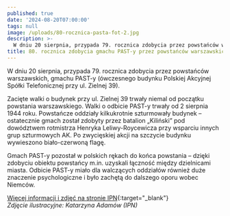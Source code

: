 ```yaml
---
published: true
date: '2024-08-20T07:00:00'
tags: null
image: /uploads/80-rocznica-pasta-fot-2.jpg
description: >-
  W dniu 20 sierpnia, przypada 79. rocznica zdobycia przez powstańców warszawskich, gmachu PAST-y (ówczesnego budynku Polskiej Akcyjnej Spółki Telefonicznej przy ul. Zielnej 39).
title: 80. rocznica zdobycia gmachu PAST-y przez powstańców warszawskich
---
```


W dniu 20 sierpnia, przypada 79. rocznica zdobycia przez powstańców warszawskich, gmachu PAST-y (ówczesnego budynku Polskiej Akcyjnej Spółki Telefonicznej przy ul. Zielnej 39).

Zacięte walki o budynek przy ul. Zielnej 39 trwały niemal od początku powstania warszawskiego.
Walki o odbicie PAST-y trwały od 2 sierpnia 1944 roku. Powstańcze oddziały kilkukrotnie szturmowały budynek – ostatecznie gmach został zdobyty przez batalion „Kiliński” pod dowództwem rotmistrza Henryka Leliwy-Roycewicza przy wsparciu innych grup szturmowych AK. Po zwycięskiej akcji na szczycie budynku wywieszono biało-czerwoną flagę.

Gmach PAST-y pozostał w polskich rękach do końca powstania – dzięki zdobyciu obiektu powstańcy m.in. uzyskali łączność między dzielnicami miasta. Odbicie PAST-y miało dla walczących oddziałów również duże znaczenie psychologiczne i było zachętą do dalszego oporu wobec Niemców.


[Więcej informacji i zdjęć na stronie IPN](https://ipn.gov.pl/pl/aktualnosci/203538,80-rocznica-zdobycia-gmachu-PAST-y-przez-Powstancow-Warszawskich.html){:target="_blank"}   
*Zdjęcie ilustracyjne: Katarzyna Adamów (IPN)*
